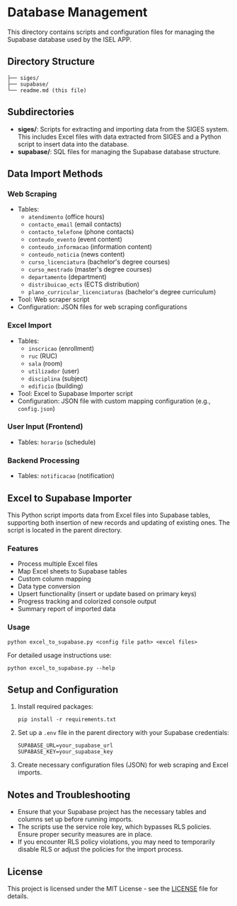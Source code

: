 # Database Management

This directory contains scripts and configuration files for managing the Supabase database used by the ISEL APP.

## Directory Structure

```
├── siges/
├── supabase/
└── readme.md (this file)
```

## Subdirectories

- **siges/**: Scripts for extracting and importing data from the SIGES system. This includes Excel files with data extracted from SIGES and a Python script to insert data into the database.
- **supabase/**: SQL files for managing the Supabase database structure.

## Data Import Methods

### Web Scraping

- Tables: 
  - `atendimento` (office hours)
  - `contacto_email` (email contacts)
  - `contacto_telefone` (phone contacts)
  - `conteudo_evento` (event content)
  - `conteudo_informacao` (information content)
  - `conteudo_noticia` (news content)
  - `curso_licenciatura` (bachelor's degree courses)
  - `curso_mestrado` (master's degree courses)
  - `departamento` (department)
  - `distribuicao_ects` (ECTS distribution)
  - `plano_curricular_licenciaturas` (bachelor's degree curriculum)
- Tool: Web scraper script
- Configuration: JSON files for web scraping configurations

### Excel Import

- Tables: 
  - `inscricao` (enrollment)
  - `ruc` (RUC)
  - `sala` (room)
  - `utilizador` (user)
  - `disciplina` (subject)
  - `edificio` (building)
- Tool: Excel to Supabase Importer script
- Configuration: JSON file with custom mapping configuration (e.g., `config.json`)

### User Input (Frontend)

- Tables: `horario` (schedule)

### Backend Processing

- Tables: `notificacao` (notification)

## Excel to Supabase Importer

This Python script imports data from Excel files into Supabase tables, supporting both insertion of new records and updating of existing ones. The script is located in the parent directory.

### Features

- Process multiple Excel files
- Map Excel sheets to Supabase tables
- Custom column mapping
- Data type conversion
- Upsert functionality (insert or update based on primary keys)
- Progress tracking and colorized console output
- Summary report of imported data

### Usage

```
python excel_to_supabase.py <config file path> <excel files>
```

For detailed usage instructions use:

```
python excel_to_supabase.py --help
```

## Setup and Configuration

1. Install required packages:
   ```
   pip install -r requirements.txt
   ```
2. Set up a `.env` file in the parent directory with your Supabase credentials:
   ```
   SUPABASE_URL=your_supabase_url
   SUPABASE_KEY=your_supabase_key
   ```
3. Create necessary configuration files (JSON) for web scraping and Excel imports.

## Notes and Troubleshooting

- Ensure that your Supabase project has the necessary tables and columns set up before running imports.
- The scripts use the service role key, which bypasses RLS policies. Ensure proper security measures are in place.
- If you encounter RLS policy violations, you may need to temporarily disable RLS or adjust the policies for the import process.

## License

This project is licensed under the MIT License - see the [LICENSE](../../LICENSE) file for details.
